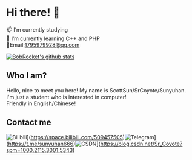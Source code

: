 # Hi there! 👋 <br>

📫 I’m currently studying <br>
🌱 I’m currently learning C++ and PHP<br>:e-mail:Email:1795979928@qq.com<br>

[![BobRocket's github stats](https://github-readme-stats.vercel.app/api?username=ScottSun&show_icons=true)](https://github.com/BobRocket)

## Who I am?

Hello, nice to meet you here! My name is ScottSun/SrCoyote/Sunyuhan. <br>
I'm just a student who is interested in computer! <br>Friendly in English/Chinese! <br>

## Contact me

![Bilibili](https://img.shields.io/badge/Bilibili-FFA8BE?style=flat-square&logo=Bilibili&logoColor=FFFFFF&labelColor=FFA8BE)](https://space.bilibili.com/509457505)![Telegram](https://img.shields.io/badge/%40ScottSun-0088CC?style=flat-square&logo=telegram&logoColor=FFFFFF&labelColor=0088CC)](https://t.me/sunyuhan666)![CSDN](https://img.shields.io/badge/CSDN-CF0000?style=flat-square&logo=google-chrome&logoColor=FFFFFF&labelColor=CF0000)](https://blog.csdn.net/Sr_Coyote?spm=1000.2115.3001.5343)
<!--
**BobRocket/BobRocket** is a ✨ _special_ ✨ repository because its  (this file) appears on your GitHub profile.

Here are some ideas to get you started:

- 🔭 I’m currently working on ...
- 🌱 I’m currently learning ...
- 👯 I’m looking to collaborate on ...
- 🤔 I’m looking for help with ...
- 💬 Ask me about ...
- 📫 How to reach me: ...
- 😄 Pronouns: ...
- ⚡ Fun fact: ...
  -->
